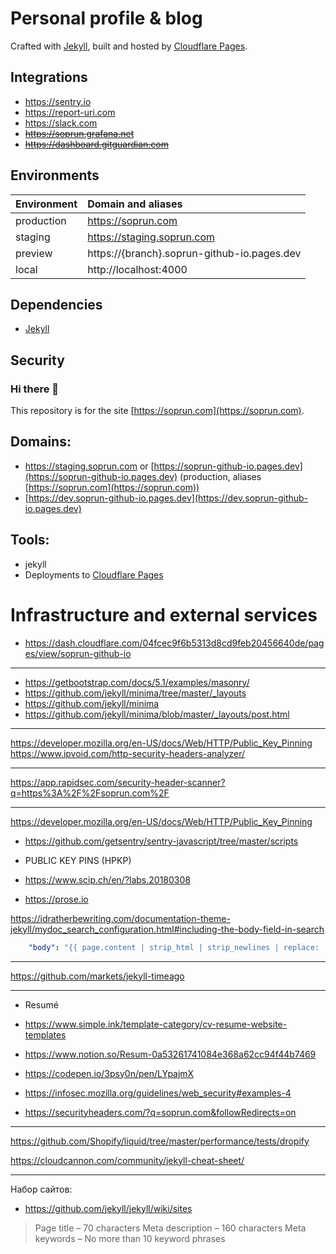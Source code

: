 # Personal profile & blog

Crafted with [Jekyll](https://github.com/mojombo/jekyll), built and hosted by
[Cloudflare Pages](https://developers.cloudflare.com/pages/).

## Integrations

- https://sentry.io
- https://report-uri.com
- https://slack.com
- ~~https://soprun.grafana.net~~
- ~~https://dashboard.gitguardian.com~~

## Environments

| Environment | Domain and aliases                          |
|:------------|:--------------------------------------------|
| production  | https://soprun.com                          |
| staging     | https://staging.soprun.com                  |
| preview     | https://{branch}.soprun-github-io.pages.dev |
| local       | http://localhost:4000                       |

## Dependencies

* [Jekyll](https://github.com/mojombo/jekyll/)


## Security








### Hi there 👋

This repository is for the site [https://soprun.com](https://soprun.com).

## Domains:

- https://staging.soprun.com or [https://soprun-github-io.pages.dev](https://soprun-github-io.pages.dev) (production,
  aliases [https://soprun.com](https://soprun.com))
- [https://dev.soprun-github-io.pages.dev](https://dev.soprun-github-io.pages.dev)

## Tools:

- jekyll
- Deployments to [Cloudflare Pages](https://developers.cloudflare.com/pages/)

# Infrastructure and external services

- https://dash.cloudflare.com/04fcec9f6b5313d8cd9feb20456640de/pages/view/soprun-github-io

---

- https://getbootstrap.com/docs/5.1/examples/masonry/
- https://github.com/jekyll/minima/tree/master/_layouts
- https://github.com/jekyll/minima
- https://github.com/jekyll/minima/blob/master/_layouts/post.html

---

https://developer.mozilla.org/en-US/docs/Web/HTTP/Public_Key_Pinning
https://www.ipvoid.com/http-security-headers-analyzer/


---

https://app.rapidsec.com/security-header-scanner?q=https%3A%2F%2Fsoprun.com%2F


---

https://developer.mozilla.org/en-US/docs/Web/HTTP/Public_Key_Pinning

- https://github.com/getsentry/sentry-javascript/tree/master/scripts


- PUBLIC KEY PINS (HPKP)
- https://www.scip.ch/en/?labs.20180308


- https://prose.io

https://idratherbewriting.com/documentation-theme-jekyll/mydoc_search_configuration.html#including-the-body-field-in-search

```yaml
    "body": "{{ page.content | strip_html | strip_newlines | replace: '\', '\\\\' | replace: '"', '\\"' | replace: '	', '    ' } }",
```

---

https://github.com/markets/jekyll-timeago


---

- Resumé
- https://www.simple.ink/template-category/cv-resume-website-templates
- https://www.notion.so/Resum-0a53261741084e368a62cc94f44b7469

- https://codepen.io/3psy0n/pen/LYpajmX


- https://infosec.mozilla.org/guidelines/web_security#examples-4

- https://securityheaders.com/?q=soprun.com&followRedirects=on

---

https://github.com/Shopify/liquid/tree/master/performance/tests/dropify

https://cloudcannon.com/community/jekyll-cheat-sheet/


---

Набор сайтов:

- https://github.com/jekyll/jekyll/wiki/sites

> Page title – 70 characters
> Meta description – 160 characters
> Meta keywords – No more than 10 keyword phrases


